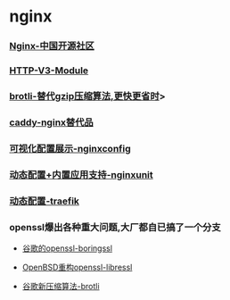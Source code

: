 # nginx

### [Nginx-中国开源社区](https://www.nginx.org.cn)

### [HTTP-V3-Module](https://quic.nginx.org/)

### [brotli-替代gzip压缩算法,更快更省时](h<https://github.com/google/ngx_brotli)>

### [caddy-nginx替代品](https://github.com/caddyserver/caddy)

### [可视化配置展示-nginxconfig](https://github.com/digitalocean/nginxconfig.io)

### [动态配置+内置应用支持-nginxunit](http://unit.nginx.org/)

### [动态配置-traefik](http://traefik.cn/)

### openssl爆出各种重大问题,大厂都自已搞了一个分支

* [谷歌的openssl-boringssl](https://github.com/google/boringssl)

* [OpenBSD重构openssl-libressl](https://www.libressl.org/)

* [谷歌新压缩算法-brotli](https://github.com/google/ngx_brotli)

